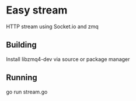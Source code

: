 # Easy stream

HTTP stream using Socket.io and zmq

## Building

Install libzmq4-dev via source or package manager

## Running

  go run stream.go
